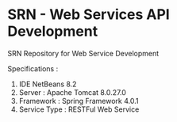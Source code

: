 # SRN - Web Services API Development

SRN Repository for Web Service Development

Specifications :<br/>
1. IDE NetBeans 8.2 <br/>
2. Server : Apache Tomcat 8.0.27.0<br/>
3. Framework : Spring Framework 4.0.1<br/>
4. Service Type : RESTFul Web Service<br/>
